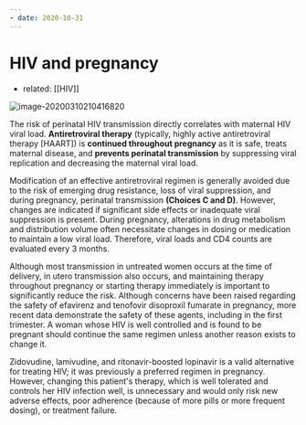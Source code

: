 ```yaml
---
- date: 2020-10-31
---
```


# HIV and pregnancy

- related: [[HIV]]

<!-- HIV management in pregnancy -->

![image-20200310210416820](https://photos.thisispiggy.com/file/wikiFiles/image-20200310210416820.png)

The risk of perinatal HIV transmission directly correlates with maternal HIV viral load. **Antiretroviral therapy** (typically, highly active antiretroviral therapy \[HAART]) is **continued throughout pregnancy** as it is safe, treats maternal disease, and **prevents perinatal transmission** by suppressing viral replication and decreasing the maternal viral load.

Modification of an effective antiretroviral regimen is generally avoided due to the  risk of emerging drug resistance, loss of viral suppression, and during  pregnancy, perinatal transmission **(Choices C and D)**.  However, changes are indicated if significant side effects or inadequate viral suppression is present. During pregnancy, alterations in drug  metabolism and distribution volume often necessitate changes in dosing  or medication to maintain a low viral load. Therefore, viral loads and  CD4 counts are evaluated every 3 months.

Although most transmission in untreated women occurs at the time of delivery, in utero transmission also occurs, and maintaining therapy throughout pregnancy or starting therapy immediately is important to significantly reduce the risk. Although concerns have been raised regarding the safety of efavirenz and tenofovir disoproxil fumarate in pregnancy, more recent data demonstrate the safety of these agents, including in the first trimester. A woman whose HIV is well controlled and is found to be pregnant should continue the same regimen unless another reason exists to change it.

Zidovudine, lamivudine, and ritonavir-boosted lopinavir is a valid alternative for treating HIV; it was previously a preferred regimen in pregnancy. However, changing this patient's therapy, which is well tolerated and controls her HIV infection well, is unnecessary and would only risk new adverse effects, poor adherence (because of more pills or more frequent dosing), or treatment failure.
